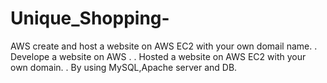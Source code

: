 # Unique_Shopping-
AWS create and host a website on AWS EC2 with your own domail name.
. Develope a website on AWS .
. Hosted a website on AWS EC2 with your own domain.
. By using MySQL,Apache server and DB.
